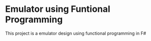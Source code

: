 # Emulator using Funtional Programming
 This project is a emulator design using functional programming in F#
